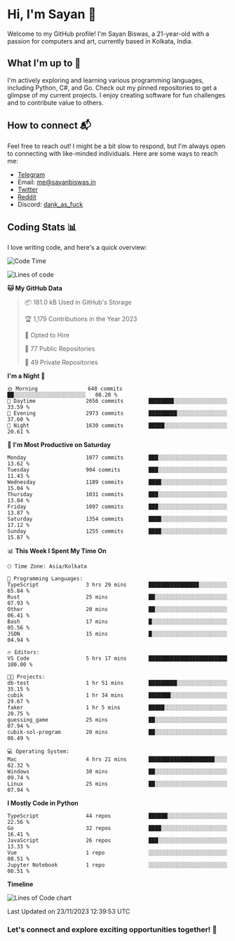 # Hi, I'm Sayan 👋

Welcome to my GitHub profile! I'm Sayan Biswas, a 21-year-old with a passion for computers and art, currently based in Kolkata, India.

## What I'm up to 🚀

I'm actively exploring and learning various programming languages, including Python, C#, and Go. Check out my pinned repositories to get a glimpse of my current projects. I enjoy creating software for fun challenges and to contribute value to others.

## How to connect 📬

Feel free to reach out! I might be a bit slow to respond, but I'm always open to connecting with like-minded individuals. Here are some ways to reach me:

- [Telegram](https://t.me/dank_as_fuck)
- Email: [me@sayanbiswas.in](mailto:me@sayanbiswas.in)
- [Twitter](https://twitter.com/TheDankDel)
- [Reddit](https://www.reddit.com/user/dank_as_fuck_/)
- Discord: [dank_as_fuck](https://discordapp.com/users/506536929152466945)

## Coding Stats 📊

I love writing code, and here's a quick overview:

<!--START_SECTION:waka-->
![Code Time](http://img.shields.io/badge/Code%20Time-1%2C324%20hrs%2046%20mins-blue)

![Lines of code](https://img.shields.io/badge/From%20Hello%20World%20I%27ve%20Written-6.5%20million%20lines%20of%20code-blue)

**🐱 My GitHub Data** 

> 📦 181.0 kB Used in GitHub's Storage 
 > 
> 🏆 1,179 Contributions in the Year 2023
 > 
> 💼 Opted to Hire
 > 
> 📜 77 Public Repositories 
 > 
> 🔑 49 Private Repositories 
 > 
**I'm a Night 🦉** 

```text
🌞 Morning                648 commits         ██░░░░░░░░░░░░░░░░░░░░░░░   08.20 % 
🌆 Daytime                2656 commits        ████████░░░░░░░░░░░░░░░░░   33.59 % 
🌃 Evening                2973 commits        █████████░░░░░░░░░░░░░░░░   37.60 % 
🌙 Night                  1630 commits        █████░░░░░░░░░░░░░░░░░░░░   20.61 % 
```
📅 **I'm Most Productive on Saturday** 

```text
Monday                   1077 commits        ███░░░░░░░░░░░░░░░░░░░░░░   13.62 % 
Tuesday                  904 commits         ███░░░░░░░░░░░░░░░░░░░░░░   11.43 % 
Wednesday                1189 commits        ████░░░░░░░░░░░░░░░░░░░░░   15.04 % 
Thursday                 1031 commits        ███░░░░░░░░░░░░░░░░░░░░░░   13.04 % 
Friday                   1097 commits        ███░░░░░░░░░░░░░░░░░░░░░░   13.87 % 
Saturday                 1354 commits        ████░░░░░░░░░░░░░░░░░░░░░   17.12 % 
Sunday                   1255 commits        ████░░░░░░░░░░░░░░░░░░░░░   15.87 % 
```


📊 **This Week I Spent My Time On** 

```text
🕑︎ Time Zone: Asia/Kolkata

💬 Programming Languages: 
TypeScript               3 hrs 29 mins       ████████████████░░░░░░░░░   65.84 % 
Rust                     25 mins             ██░░░░░░░░░░░░░░░░░░░░░░░   07.93 % 
Other                    20 mins             ██░░░░░░░░░░░░░░░░░░░░░░░   06.41 % 
Bash                     17 mins             █░░░░░░░░░░░░░░░░░░░░░░░░   05.56 % 
JSON                     15 mins             █░░░░░░░░░░░░░░░░░░░░░░░░   04.94 % 

🔥 Editors: 
VS Code                  5 hrs 17 mins       █████████████████████████   100.00 % 

🐱‍💻 Projects: 
db-test                  1 hr 51 mins        █████████░░░░░░░░░░░░░░░░   35.15 % 
cubik                    1 hr 34 mins        ███████░░░░░░░░░░░░░░░░░░   29.67 % 
faker                    1 hr 5 mins         █████░░░░░░░░░░░░░░░░░░░░   20.75 % 
guessing_game            25 mins             ██░░░░░░░░░░░░░░░░░░░░░░░   07.94 % 
cubik-sol-program        20 mins             ██░░░░░░░░░░░░░░░░░░░░░░░   06.49 % 

💻 Operating System: 
Mac                      4 hrs 21 mins       █████████████████████░░░░   82.32 % 
Windows                  30 mins             ██░░░░░░░░░░░░░░░░░░░░░░░   09.74 % 
Linux                    25 mins             ██░░░░░░░░░░░░░░░░░░░░░░░   07.94 % 
```

**I Mostly Code in Python** 

```text
TypeScript               44 repos            ██████░░░░░░░░░░░░░░░░░░░   22.56 % 
Go                       32 repos            ████░░░░░░░░░░░░░░░░░░░░░   16.41 % 
JavaScript               26 repos            ███░░░░░░░░░░░░░░░░░░░░░░   13.33 % 
Vue                      1 repo              ░░░░░░░░░░░░░░░░░░░░░░░░░   00.51 % 
Jupyter Notebook         1 repo              ░░░░░░░░░░░░░░░░░░░░░░░░░   00.51 % 
```



**Timeline**

![Lines of Code chart](https://raw.githubusercontent.com/Dank-del/Dank-del/main/assets/bar_graph.png)


 Last Updated on 23/11/2023 12:39:53 UTC
<!--END_SECTION:waka-->

### Let's connect and explore exciting opportunities together! 🚀
